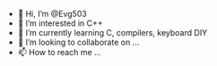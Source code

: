 - 👋 Hi, I’m @Evg503
- 👀 I’m interested in C++
- 🌱 I’m currently learning C, compilers, keyboard DIY
- 💞️ I’m looking to collaborate on ...
- 📫 How to reach me ...

<!---
Evg503/Evg503 is a ✨ special ✨ repository because its `README.md` (this file) appears on your GitHub profile.
You can click the Preview link to take a look at your changes.
--->
